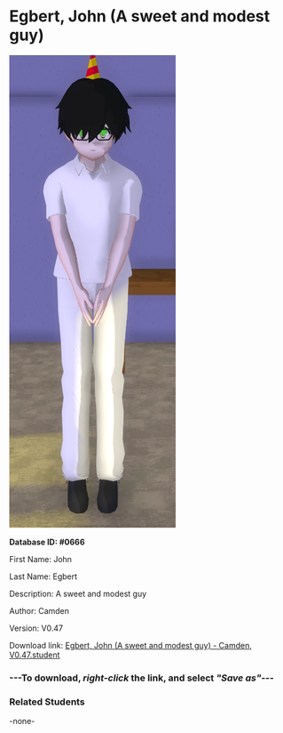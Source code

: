 # Egbert, John (A sweet and modest guy)

<img src="Files/Egbert, John (A sweet and modest guy).png" title="Egbert, John (A sweet and modest guy) - Camden, V0.47">

**Database ID: #0666**

First Name: John

Last Name: Egbert

Description: A sweet and modest guy

Author: Camden

Version: V0.47

Download link: <a href="https://raw.githubusercontent.com/Arbiter1223/Daigaku-Gurashi-Custom-Students/master/Students/Files/Egbert%2C%20John%20(A%20sweet%20and%20modest%20guy)%20-%20Camden%2C%20V0.47.student">Egbert, John (A sweet and modest guy) - Camden, V0.47.student</a>

### ---**To download, _right-click_ the link, and select _"Save as"_**---

### Related Students

-none-

